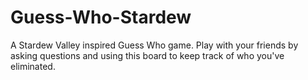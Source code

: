 # Guess-Who-Stardew
A Stardew Valley inspired Guess Who game. Play with your friends by asking questions and using this board to keep track of who you've eliminated.
